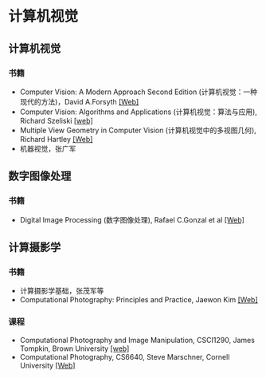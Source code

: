 # 计算机视觉

## 计算机视觉
### 书籍
- Computer Vision: A Modern Approach Second Edition (计算机视觉：一种现代的方法)，David A.Forsyth [[Web]](https://github.com/yihui-he/computer-vision-tutorial/blob/master/Computer%20Vision%20A%20Modern%20Approach%202nd%20Edition.pdf) 
- Computer Vision: Algorithms and Applications (计算机视觉：算法与应用), Richard Szeliski  [[web]](http://szeliski.org/Book/drafts/SzeliskiBook_20100903_draft.pdf)
- Multiple View Geometry in Computer Vision (计算机视觉中的多视图几何), Richard Hartley [[Web]](http://cvrs.whu.edu.cn/downloads/ebooks/Multiple%20View%20Geometry%20in%20Computer%20Vision%20(Second%20Edition).pdf)
- 机器视觉，张广军


## 数字图像处理
### 书籍
- Digital Image Processing (数字图像处理), Rafael C.Gonzal et al [[Web]](http://web.ipac.caltech.edu/staff/fmasci/home/astro_refs/Digital_Image_Processing_2ndEd.pdf)
 

## 计算摄影学
### 书籍
- 计算摄影学基础，张茂军等
- Computational Photography: Principles and Practice, Jaewon Kim [[Web]](http://alumni.media.mit.edu/~jaewonk/Publications/Comp_LectureNote_JaewonKim.pdf)

### 课程
- Computational Photography and Image Manipulation, CSCI1290, James Tompkin, Brown University [[web]](https://cs.brown.edu/courses/csci1290/)
- Computational Photography, CS6640, Steve Marschner, Cornell University [[Web]](http://www.cs.cornell.edu/courses/cs6640/2012fa/index.shtml)
 